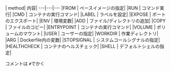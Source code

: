 | method| 内容|
---|---|---
|FROM | ペースイメージの指定|
|RUN | コマンド実行|
|CMD | コンテナの実行コマンド|
|LABEL | ラベルを設定|
|EXPOSE | ポートのエクスポート|
|ENV | 環境変数|
|ADD | ファイル/ディレクトリの追加|
|COPY | ファイルのコピー|
|ENTRYPOINT | コンテナの実行コマンド|
|VOLUME | ボリュームのマウント|
|USER | ユーザーの指定|
|WORKDIR | 作業ディレクトリ|
|ARG | Dockerfile内の変数|
|STOPSIGNAL | システムコールシグナルの指定|
|HEALTHCHECK | コンテナのヘルスチェック|
|SHELL | デフォルトシェルの指定|


コメントは `#`でかく

